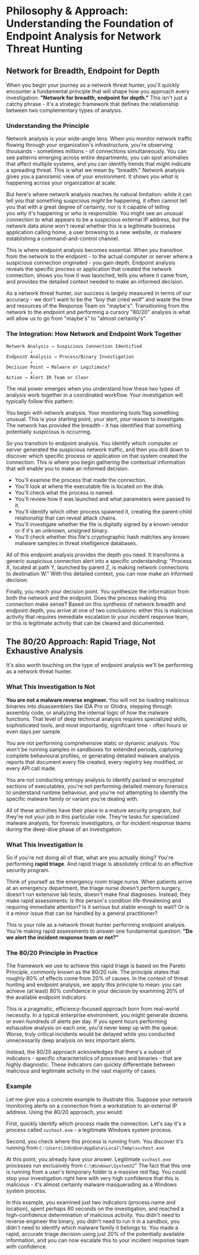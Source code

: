 # Philosophy & Approach: Understanding the Foundation of Endpoint Analysis for Network Threat Hunting

## Network for Breadth, Endpoint for Depth

When you begin your journey as a network threat hunter, you'll quickly encounter a fundamental principle that will shape how you approach every investigation: **"Network for breadth, endpoint for depth."** This isn't just a catchy phrase - it's a strategic framework that defines the relationship between two complementary types of analysis.

### Understanding the Principle

Network analysis is your wide-angle lens. When you monitor network traffic flowing through your organization's infrastructure, you're observing thousands - sometimes millions - of connections simultaneously. You can see patterns emerging across entire departments, you can spot anomalies that affect multiple systems, and you can identify trends that might indicate a spreading threat. This is what we mean by "breadth." Network analysis gives you a panoramic view of your environment. It shows you _what_ is happening across your organization at scale.

But here's where network analysis reaches its natural limitation: while it can tell you that something suspicious *might* be happening, it often cannot tell you that with a great degree of certainty, nor is it capable of telling you _why_ it's happening or _who_ is responsible. You might see an unusual connection to what appears to be a suspicious external IP address, but the network data alone won't reveal whether this is a legitimate business application calling home, a user browsing to a new website, or malware establishing a command-and-control channel.

This is where endpoint analysis becomes essential. When you transition from the network to the endpoint - to the actual computer or server where a suspicious connection originated - you gain depth. Endpoint analysis reveals the specific process or application that created the network connection, shows you how it was launched, tells you where it came from, and provides the detailed context needed to make an informed decision.

As a network threat hunter, our success is largely measured in terms of our accuracy - we don't want to be the "boy that cried wolf" and waste the time and resources of the Response Team on "maybe's". Transitioning from the network to the endpoint and performing a cursory "80/20" analysis is what will allow us to go from "maybe's" to "almost certainly's".


### The Integration: How Network and Endpoint Work Together

```
Network Analysis → Suspicious Connection Identified
         ↓
Endpoint Analysis → Process/Binary Investigation
         ↓
Decision Point → Malware or Legitimate?
         ↓
Action → Alert IR Team or Clear
```

The real power emerges when you understand how these two types of analysis work together in a coordinated workflow. Your investigation will typically follow this pattern:

You begin with network analysis. Your monitoring tools flag something unusual. This is your starting point, your alert, your reason to investigate. The network has provided the breadth - it has identified that something potentially suspicious is occurring.

So you transition to endpoint analysis. You identify which computer or server generated the suspicious network traffic, and then you drill down to discover which specific process or application on that system created the connection. This is where you begin gathering the contextual information that will enable you to make an informed decision.

- You'll examine the process that made the connection.
- You'll look at where the executable file is located on the disk.
- You'll check what the process is named.
- You'll review how it was launched and what parameters were passed to it.
- You'll identify which other process spawned it, creating the parent-child relationship that can reveal attack chains.
- You'll investigate whether the file is digitally signed by a known vendor or if it's an unknown, unsigned binary.
- You'll check whether this file's cryptographic hash matches any known malware samples in threat intelligence databases.

All of this endpoint analysis provides the depth you need. It transforms a generic suspicious connection alert into a specific understanding: "Process X, located at path Y, launched by parent Z, is making network connections to destination W." With this detailed context, you can now make an informed decision.

Finally, you reach your decision point. You synthesize the information from both the network and the endpoint. Does the process making this connection make sense? Based on this synthesis of network breadth and endpoint depth, you arrive at one of two conclusions: either this is malicious activity that requires immediate escalation to your incident response team, or this is legitimate activity that can be cleared and documented.


## The 80/20 Approach: Rapid Triage, Not Exhaustive Analysis

It's also worth touching on the type of endpoint analysis we'll be performing as a network threat hunter.
### What This Investigation Is Not

**You are not a malware reverse engineer.** You will not be loading malicious binaries into disassemblers like IDA Pro or Ghidra, stepping through assembly code, or analyzing the internal logic of how the malware functions. That level of deep technical analysis requires specialized skills, sophisticated tools, and most importantly, significant time - often hours or even days per sample.

You are not performing comprehensive static or dynamic analysis. You won't be running samples in sandboxes for extended periods, capturing complete behavioural profiles, or generating detailed malware analysis reports that document every file created, every registry key modified, or every API call made.

You are not conducting entropy analysis to identify packed or encrypted sections of executables, you're not performing detailed memory forensics to understand runtime behaviour, and you're not attempting to identify the specific malware family or variant you're dealing with.

All of these activities have their place in a mature security program, but they're not your job in this particular role. They're tasks for specialized malware analysts, for forensic investigators, or for incident response teams during the deep-dive phase of an investigation.

### What This Investigation Is

So if you're not doing all of that, what are you actually doing? You're performing **rapid triage**. And rapid triage is absolutely critical to an effective security program.

Think of yourself as the emergency room triage nurse. When patients arrive at an emergency department, the triage nurse doesn't perform surgery, doesn't run extensive lab tests, doesn't make final diagnoses. Instead, they make rapid assessments: Is this person's condition life-threatening and requiring immediate attention? Is it serious but stable enough to wait? Or is it a minor issue that can be handled by a general practitioner?

This is your role as a network threat hunter performing endpoint analysis. You're making rapid assessments to answer one fundamental question: **"Do we alert the incident response team or not?"**


### The 80/20 Principle in Practice

The framework we use to achieve this rapid triage is based on the Pareto Principle, commonly known as the 80/20 rule. The principle states that roughly 80% of effects come from 20% of causes. In the context of threat hunting and endpoint analysis, we apply this principle to mean: you can achieve (at least) 80% confidence in your decision by examining 20% of the available endpoint indicators.

This is a pragmatic, efficiency-focused approach born from real-world necessity. In a typical enterprise environment, you might generate dozens or even hundreds of alerts per day. If you spent hours performing exhaustive analysis on each one, you'd never keep up with the queue. Worse, truly critical incidents would be delayed while you conducted unnecessarily deep analysis on less important alerts.

Instead, the 80/20 approach acknowledges that there's a subset of indicators - specific characteristics of processes and binaries - that are highly diagnostic. These indicators can quickly differentiate between malicious and legitimate activity in the vast majority of cases.


### Example

Let me give you a concrete example to illustrate this. Suppose your network monitoring alerts on a connection from a workstation to an external IP address. Using the 80/20 approach, you would:

First, quickly identify which process made the connection. Let's say it's a process called `svchost.exe` - a legitimate Windows system process.

Second, you check where this process is running from. You discover it's running from `C:\Users\JohnDoe\AppData\Local\Temp\svchost.exe`

At this point, you already have your answer. Legitimate `svchost.exe` processes run exclusively from `C:\Windows\System32`" The fact that this one is running from a user's temporary folder is a massive red flag. You could stop your investigation right here with very high confidence that this is malicious - it's almost certainly malware masquerading as a Windows system process.

In this example, you examined just two indicators (process name and location), spent perhaps 60 seconds on the investigation, and reached a high-confidence determination of malicious activity. You didn't need to reverse engineer the binary, you didn't need to run it in a sandbox, you didn't need to identify which malware family it belongs to. You made a rapid, accurate triage decision using just 20% of the potentially available information, and you can now escalate this to your incident response team with confidence.

